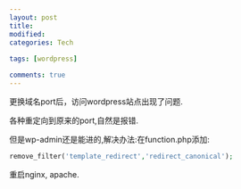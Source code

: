 ```yaml
---
layout: post
title:
modified:
categories: Tech
 
tags: [wordpress]

comments: true
---
```


更换域名port后，访问wordpress站点出现了问题.

各种重定向到原来的port,自然是报错.

但是wp-admin还是能进的,解决办法:在function.php添加:

```php
remove_filter('template_redirect','redirect_canonical');
```

重启nginx, apache.